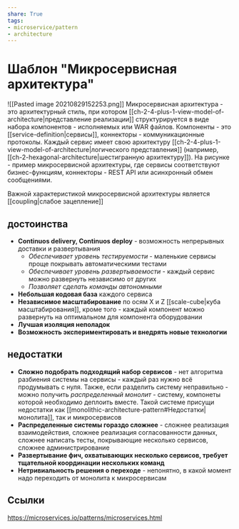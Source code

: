 ```yaml
---
share: True
tags: 
- microservice/pattern
- architecture
---
```

# Шаблон "Микросервисная архитектура"
![[Pasted image 20210829152253.png]]
Микросервисная архитектура - это архитектурный стиль, при котором [[ch-2-4-plus-1-view-model-of-architecture|представление реализации]] структурируется в виде набора компонентов - исполняемых или WAR файлов. Компоненты - это [[service-definition|сервисы]], коннекторы - коммуникационные протоколы. Каждый сервис имеет свою архитектуру [[ch-2-4-plus-1-view-model-of-architecture|логического представления]] (например, [[ch-2-hexagonal-architecture|шестигранную архитектуру]]).
На рисунке - пример микросервисной архитектуры, где сервисы соответствуют бизнес-функциям, коннекторы - REST API или асинхронный обмен сообщениями.

Важной характеристикой микросервисной архитектуры является [[coupling|слабое зацепление]]

## достоинства
+ **Continuos delivery, Continuos deploy** - возможность непрерывных доставки и развертывания
	+ *Обеспечивает уровень тестируемости* - маленькие сервисы проще покрывать автоматическими тестами
	+ *Обеспечивает уровень развертываемости* - каждый сервис можно развернуть независимо от других
	+ *Позволяет сделать команды автономными*
+ **Небольшая кодовая база** каждого сервиса
+ **Независимое масштабирование** по осям X и Z [[scale-cube|куба масштабирования]], кроме того - каждый компонент можно развернуть на оптимальном для компонента оборудовании
+ **Лучшая изоляция неполадок**
+ **Возможность экспериментировать и внедрять новые технологии**

## недостатки
- **Сложно подобрать подходящий набор сервисов** - нет алгоритма разбиения системы на сервисы - каждый раз нужно всё продумывать с нуля. Также, если разделить систему неправильно - можно получить *распределенный монолит* - систему, компонеты которой необходимо деплоить вместе. Такой системе присущи недостатки как [[monolithic-architecture-pattern#Недостатки|монолита]], так и микросервисов
- **Распределенные системы гораздо сложнее** - сложнее реализация взаимодействия, сложнее реализация согласованности данных, сложнее написать тесты, покрывающие несколько сервисов, сложнее администрирование
- **Развертывание фич, охватывающих несколько сервисов, требует тщательной координации нескольких команд**
- **Нетривиальность решения о переходе** - непонятно, в какой момент надо переходить от монолита к микросервисам

## Ссылки
https://microservices.io/patterns/microservices.html